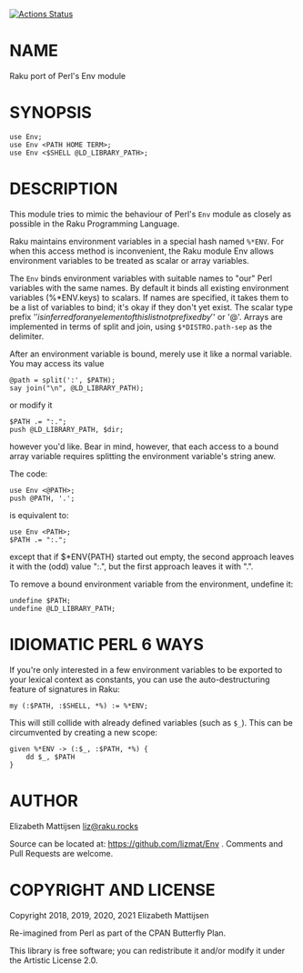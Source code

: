 [![Actions Status](https://github.com/lizmat/Env/workflows/test/badge.svg)](https://github.com/lizmat/Env/actions)

NAME
====

Raku port of Perl's Env module

SYNOPSIS
========

    use Env;
    use Env <PATH HOME TERM>;
    use Env <$SHELL @LD_LIBRARY_PATH>;

DESCRIPTION
===========

This module tries to mimic the behaviour of Perl's `Env` module as closely as possible in the Raku Programming Language.

Raku maintains environment variables in a special hash named `%*ENV`. For when this access method is inconvenient, the Raku module Env allows environment variables to be treated as scalar or array variables.

The `Env` binds environment variables with suitable names to "our" Perl variables with the same names. By default it binds all existing environment variables (%*ENV.keys) to scalars. If names are specified, it takes them to be a list of variables to bind; it's okay if they don't yet exist. The scalar type prefix '$' is inferred for any element of this list not prefixed by '$' or '@'. Arrays are implemented in terms of split and join, using `$*DISTRO.path-sep` as the delimiter.

After an environment variable is bound, merely use it like a normal variable. You may access its value

    @path = split(':', $PATH);
    say join("\n", @LD_LIBRARY_PATH);

or modify it

    $PATH .= ":.";
    push @LD_LIBRARY_PATH, $dir;

however you'd like. Bear in mind, however, that each access to a bound array variable requires splitting the environment variable's string anew.

The code:

    use Env <@PATH>;
    push @PATH, '.';

is equivalent to:

    use Env <PATH>;
    $PATH .= ":.";

except that if $*ENV{PATH} started out empty, the second approach leaves it with the (odd) value ":.", but the first approach leaves it with ".".

To remove a bound environment variable from the environment, undefine it:

    undefine $PATH;
    undefine @LD_LIBRARY_PATH;

IDIOMATIC PERL 6 WAYS
=====================

If you're only interested in a few environment variables to be exported to your lexical context as constants, you can use the auto-destructuring feature of signatures in Raku:

    my (:$PATH, :$SHELL, *%) := %*ENV;

This will still collide with already defined variables (such as `$_`). This can be circumvented by creating a new scope:

    given %*ENV -> (:$_, :$PATH, *%) {
        dd $_, $PATH
    }

AUTHOR
======

Elizabeth Mattijsen <liz@raku.rocks>

Source can be located at: https://github.com/lizmat/Env . Comments and Pull Requests are welcome.

COPYRIGHT AND LICENSE
=====================

Copyright 2018, 2019, 2020, 2021 Elizabeth Mattijsen

Re-imagined from Perl as part of the CPAN Butterfly Plan.

This library is free software; you can redistribute it and/or modify it under the Artistic License 2.0.

